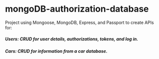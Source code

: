 # mongoDB-authorization-database

Project using Mongoose, MongoDB, Express, and Passport to create APIs for:

##### **Users**: CRUD for user details, authorizations, tokens, and log in. 
##### **Cars**: CRUD for information from a car database.
